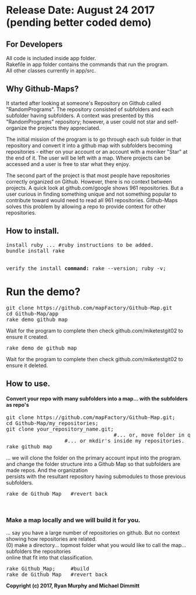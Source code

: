 # Release Date: August 24 2017 (pending better coded demo)
## For Developers
All code is included inside app folder.
<br>Rakefile in app folder contains the commands that run the program.
<br>All other classes currently in app/src.

## Why Github-Maps?
It started after looking at someone's Repository on Github called "RandomPrograms". The repository consisted of subfolders and each subfolder having subfolders. A context was presented by this "RandomPrograms" repository; however, a user could not star and self-organize the projects they appreciated.

The initial mission of the program is to go through each sub folder in that repository and convert it into a github map with subfolders becoming repositories - either on your account or an account with a moniker "Star" at the end of it. The user will be left with a map. Where projects can be accessed and a user is free to star what they enjoy.

The second part of the project is that most people have repositories correctly organized on Github. However, there is no context between projects. A quick look at github.com/google shows 961 repositories. But a user curious in finding something unique and not something popular to contribute toward would need to read all 961 repositories. Github-Maps solves this problem by allowing a repo to provide context for other repositories.
## How to install.
<pre>
install ruby ... #ruby instructions to be added.
bundle install rake<br>
<br>verify the install <b>command:</b> rake --version; ruby -v;
</pre>
# Run the demo?
<pre>
git clone https://github.com/mapFactory/Github-Map.git
cd Github-Map/app
rake demo_github_map
</pre>

Wait for the program to complete then check github.com/miketestgit02 to ensure it created.
<pre>rake demo_de_github_map</pre>
Wait for the program to complete then check github.com/miketestgit02 to ensure it deleted.
## How to use.
#### Convert your repo with many subfolders into a map... with the subfolders as repo's
<pre>
git clone https://github.com/mapFactory/Github-Map.git;
cd Github-Map/my_repositories;
git clone your_repository_name.git; 
                                   #... or, move folder in question into Github-Map/my_repositories
				   #... or mkdir's inside my repositories.
rake github_map
</pre>
... we will clone the folder on the primary account input into the program.
<br>and change the folder structure into a Github Map so that subfolders are made repos. And the organization 
<br>persists with the resultant repository having submodules to those previous subfolders.

<pre>rake de_Github_Map   #revert back</pre><br>
### Make a map locally and we will build it for you.
... say you have a large number of repositories on github. But no context showing how repositories are related.
<br>(0) make a directory... topmost folder what you would like to call the map... subfolders the repositories <br>online that fit into that classification.
<pre>
rake Github_Map;     #build
rake de_Github_Map   #revert back
</pre>


<b>Copyright (c) 2017, Ryan Murphy and Michael Dimmitt</b>

